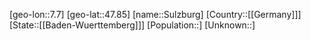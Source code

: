 ﻿---
location: [47.85,7.7]
type: City
tags:
- geo/City


SpocWebEntityId: 34664
isDeleted: false
confidential: public

---
[geo-lon::7.7]
[geo-lat::47.85]
[name::Sulzburg]
[Country::[[Germany]]]
[State::[[Baden-Wuerttemberg]]]
[Population::]
[Unknown::]

